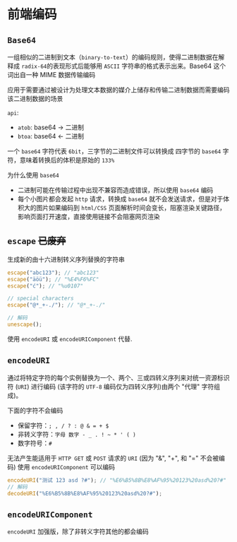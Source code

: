 # 前端编码

## `Base64`

一组相似的二进制到文本（`binary-to-text`）的编码规则，使得二进制数据在解释成 `radix-64`的表现形式后能够用 `ASCII` 字符串的格式表示出来。Base64 这个词出自一种 MIME 数据传输编码

应用于需要通过被设计为处理文本数据的媒介上储存和传输二进制数据而需要编码该二进制数据的场景

`api`:

- `atob`: base64 -> 二进制
- `btoa`: base64 <- 二进制

一个 `base64` 字符代表 `6bit`，三字节的二进制文件可以转换成 四字节的 `base64` 字符，意味着转换后的体积是原始的 `133%`

为什么使用 `base64`

- 二进制可能在传输过程中出现不兼容而造成错误，所以使用 `base64` 编码
- 每个小图片都会发起 `http` 请求，转换成 `base64` 就不会发送请求，但是对于体积大的图片如果编码到 `html/CSS` 页面解析时间会变长，阻塞渲染关键路径，影响页面打开速度，直接使用链接不会阻塞网页渲染

## `escape` ~~已废弃~~

生成新的由十六进制转义序列替换的字符串

```js
escape("abc123"); // "abc123"
escape("äöü"); // "%E4%F6%FC"
escape("ć"); // "%u0107"

// special characters
escape("@*_+-./"); // "@*_+-./"

// 解码
unescape();
```

使用 `encodeURI` 或 `encodeURIComponent` 代替.

## `encodeURI`

通过将特定字符的每个实例替换为一个、两个、三或四转义序列来对统一资源标识符 (`URI`) 进行编码 (该字符的 `UTF-8` 编码仅为四转义序列)由两个 "代理" 字符组成)。

下面的字符不会编码

- 保留字符：`; , / ? : @ & = + $`
- 非转义字符：`字母 数字 - _ . ! ~ * ' ( )`
- 数字符号：`#`

无法产生能适用于 `HTTP GET` 或 `POST` 请求的 `URI` (因为 "&", "+", 和 "=" 不会被编码)
使用 `encodeURIComponent` 可以编码

```js
encodeURI("测试 123 asd ?#"); // "%E6%B5%8B%E8%AF%95%20123%20asd%20?#"
// 解码
decodeURI("%E6%B5%8B%E8%AF%95%20123%20asd%20?#");
```

## `encodeURIComponent`

`encodeURI` 加强版，除了非转义字符其他的都会编码

